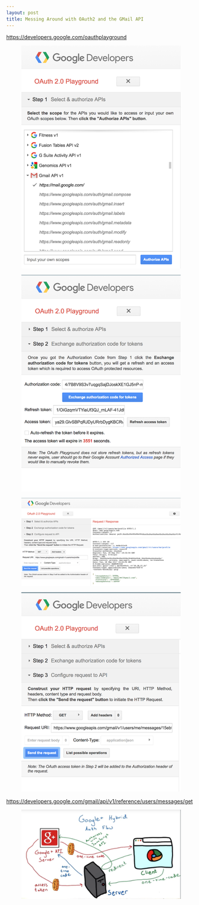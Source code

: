```yaml
---
layout: post
title: Messing Around with OAuth2 and the GMail API
---
```


https://developers.google.com/oauthplayground

<figure><img src="/images/gmail-api-1.png" width="500"></figure>
<figure><img src="/images/gmail-api-2.png" width="500"></figure>
<figure><img src="/images/gmail-api-3.png" width="500"></figure>
<figure><img src="/images/gmail-api-4.png" width="500"></figure>

https://developers.google.com/gmail/api/v1/reference/users/messages/get

<figure><img src="/images/google-plus-oauth-flow.png" width="500"></figure>

